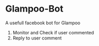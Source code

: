 # Glampoo-Bot

A usefull facebook bot for Glampoo

1. Monitor and Check if user commented 
2. Reply to user comment
